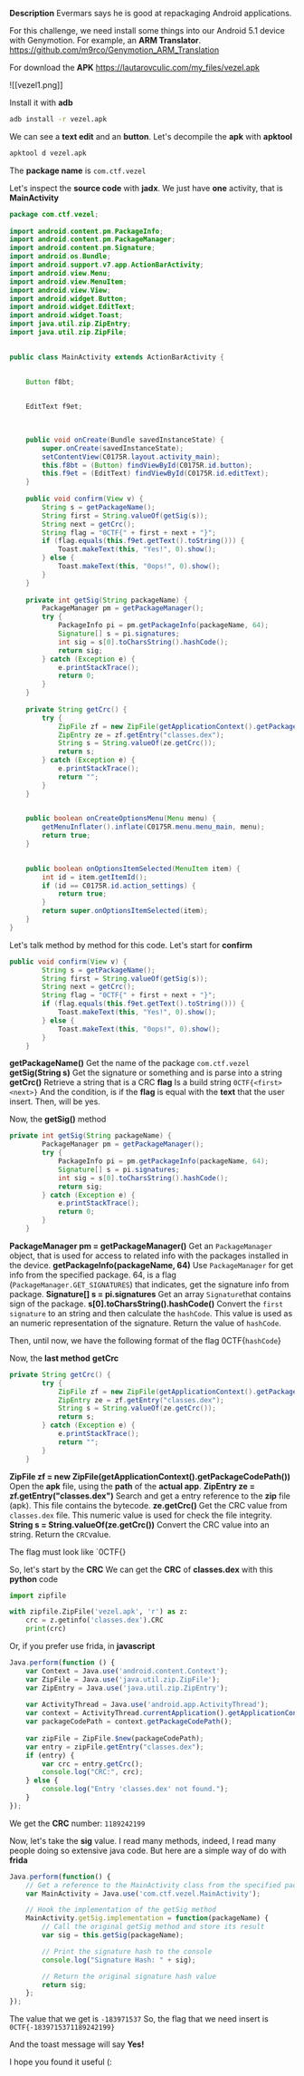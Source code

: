 **Description**
Evermars says he is good at repackaging Android applications.

For this challenge, we need install some things into our Android 5.1 device with Genymotion.
For example, an **ARM Translator**.
https://github.com/m9rco/Genymotion_ARM_Translation

For download the **APK**
https://lautarovculic.com/my_files/vezel.apk

![[vezel1.png]]

Install it with **adb**
```bash
adb install -r vezel.apk
```

We can see a **text edit** and an **button**.
Let's decompile the **apk** with **apktool**
```bash
apktool d vezel.apk
```
The **package name** is `com.ctf.vezel`

Let's inspect the **source code** with **jadx**.
We just have **one** activity, that is **MainActivity**
```java
package com.ctf.vezel;  
  
import android.content.pm.PackageInfo;  
import android.content.pm.PackageManager;  
import android.content.pm.Signature;  
import android.os.Bundle;  
import android.support.v7.app.ActionBarActivity;  
import android.view.Menu;  
import android.view.MenuItem;  
import android.view.View;  
import android.widget.Button;  
import android.widget.EditText;  
import android.widget.Toast;  
import java.util.zip.ZipEntry;  
import java.util.zip.ZipFile;  
  

public class MainActivity extends ActionBarActivity {  
  

    Button f8bt;  
  

    EditText f9et;  
  

 
    public void onCreate(Bundle savedInstanceState) {  
        super.onCreate(savedInstanceState);  
        setContentView(C0175R.layout.activity_main);  
        this.f8bt = (Button) findViewById(C0175R.id.button);  
        this.f9et = (EditText) findViewById(C0175R.id.editText);  
    }  
  
    public void confirm(View v) {  
        String s = getPackageName();  
        String first = String.valueOf(getSig(s));  
        String next = getCrc();  
        String flag = "0CTF{" + first + next + "}";  
        if (flag.equals(this.f9et.getText().toString())) {  
            Toast.makeText(this, "Yes!", 0).show();  
        } else {  
            Toast.makeText(this, "0ops!", 0).show();  
        }  
    }  
  
    private int getSig(String packageName) {  
        PackageManager pm = getPackageManager();  
        try {  
            PackageInfo pi = pm.getPackageInfo(packageName, 64);  
            Signature[] s = pi.signatures;  
            int sig = s[0].toCharsString().hashCode();  
            return sig;  
        } catch (Exception e) {  
            e.printStackTrace();  
            return 0;  
        }  
    }  
  
    private String getCrc() {  
        try {  
            ZipFile zf = new ZipFile(getApplicationContext().getPackageCodePath());  
            ZipEntry ze = zf.getEntry("classes.dex");  
            String s = String.valueOf(ze.getCrc());  
            return s;  
        } catch (Exception e) {  
            e.printStackTrace();  
            return "";  
        }  
    }  
  

    public boolean onCreateOptionsMenu(Menu menu) {  
        getMenuInflater().inflate(C0175R.menu.menu_main, menu);  
        return true;  
    }  
  

    public boolean onOptionsItemSelected(MenuItem item) {  
        int id = item.getItemId();  
        if (id == C0175R.id.action_settings) {  
            return true;  
        }  
        return super.onOptionsItemSelected(item);  
    }  
}
```

Let's talk method by method for this code.
Let's start for **confirm**
```java
public void confirm(View v) {  
        String s = getPackageName();  
        String first = String.valueOf(getSig(s));  
        String next = getCrc();  
        String flag = "0CTF{" + first + next + "}";  
        if (flag.equals(this.f9et.getText().toString())) {  
            Toast.makeText(this, "Yes!", 0).show();  
        } else {  
            Toast.makeText(this, "0ops!", 0).show();  
        }  
    }
```

**getPackageName()**
Get the name of the package `com.ctf.vezel`
**getSig(String s)**
Get the signature or something and is parse into a string
**getCrc()**
Retrieve a string that is a CRC
**flag**
Is a build string `0CTF{<first><next>}`
And the condition, is if the **flag** is equal with the **text** that the user insert. Then, will be yes.

Now, the **getSig()** method
```java
private int getSig(String packageName) {  
        PackageManager pm = getPackageManager();  
        try {  
            PackageInfo pi = pm.getPackageInfo(packageName, 64);  
            Signature[] s = pi.signatures;  
            int sig = s[0].toCharsString().hashCode();  
            return sig;  
        } catch (Exception e) {  
            e.printStackTrace();  
            return 0;  
        }  
    }
```

**PackageManager pm = getPackageManager()**
Get an `PackageManager` object, that is used for access to related info with the packages installed in the device.
**getPackageInfo(packageName, 64)**
Use `PackageManager` for get info from the specified package.
64, is a flag (`PackageManager.GET_SIGNATURES`) that indicates, get the signature info from package.
**Signature[] s = pi.signatures**
Get an array `Signature`that contains sign of the package.
**s[0].toCharsString().hashCode()**
Convert the `first signature` to an string and then calculate the `hashCode`. This value is used as an numeric representation of the signature.
Return the value of `hashCode`.

Then, until now, we have the following format of the flag
0CTF{`hashCode`}

Now, the **last method**
**getCrc**
```java
private String getCrc() {  
        try {  
            ZipFile zf = new ZipFile(getApplicationContext().getPackageCodePath());  
            ZipEntry ze = zf.getEntry("classes.dex");  
            String s = String.valueOf(ze.getCrc());  
            return s;  
        } catch (Exception e) {  
            e.printStackTrace();  
            return "";  
        }  
    }
```

**ZipFile zf = new ZipFile(getApplicationContext().getPackageCodePath())**
Open the **apk** file, using the **path** of the **actual app**.
**ZipEntry ze = zf.getEntry("classes.dex")**
Search and get a entry reference to the **zip** file (apk). This file contains the bytecode.
**ze.getCrc()**
Get the CRC value from `classes.dex` file. This numeric value is used for check the file integrity.
**String s = String.valueOf(ze.getCrc())**
Convert the CRC value into an string.
Return the `CRC`value.

The flag must look like
`0CTF{<hashCode><CRC>}

So, let's start by the **CRC**
We can get the **CRC** of **classes.dex** with this **python** code
```python
import zipfile

with zipfile.ZipFile('vezel.apk', 'r') as z:
	crc = z.getinfo('classes.dex').CRC
	print(crc)
```

Or, if you prefer use frida, in **javascript**
```javascript
Java.perform(function () {
    var Context = Java.use('android.content.Context');
    var ZipFile = Java.use('java.util.zip.ZipFile');
    var ZipEntry = Java.use('java.util.zip.ZipEntry');
    
    var ActivityThread = Java.use('android.app.ActivityThread');
    var context = ActivityThread.currentApplication().getApplicationContext();
    var packageCodePath = context.getPackageCodePath();
    
    var zipFile = ZipFile.$new(packageCodePath);
    var entry = zipFile.getEntry("classes.dex");
    if (entry) {
        var crc = entry.getCrc();
        console.log("CRC:", crc);
    } else {
        console.log("Entry 'classes.dex' not found.");
    }
});
```

We get the **CRC** number: `1189242199`

Now, let's take the **sig** value.
I read many methods, indeed, I read many people doing so extensive java code.
But here are a simple way of do with **frida**
```javascript
Java.perform(function() {
    // Get a reference to the MainActivity class from the specified package
    var MainActivity = Java.use('com.ctf.vezel.MainActivity');

    // Hook the implementation of the getSig method
    MainActivity.getSig.implementation = function(packageName) {
        // Call the original getSig method and store its result
        var sig = this.getSig(packageName);

        // Print the signature hash to the console
        console.log("Signature Hash: " + sig);

        // Return the original signature hash value
        return sig;
    };
});
```

The value that we get is `-183971537`
So, the flag that we need insert is
`0CTF{-1839715371189242199}`

And the toast message will say **Yes!**

I hope you found it useful (: